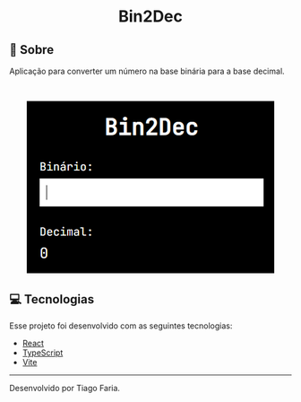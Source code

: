 <h1 align="center">Bin2Dec</h1>

## 🔖 Sobre

Aplicação para converter um número na base binária para a base decimal.

<br>

<p align="center">
	<img src="../.github/bin-2-dec.png" alt="Bin2Dec" />
</p>

## 💻 Tecnologias

Esse projeto foi desenvolvido com as seguintes tecnologias:

- [React](https://pt-br.reactjs.org/)
- [TypeScript](https://www.typescriptlang.org/)
- [Vite](https://vitejs.dev/)

---

Desenvolvido por Tiago Faria.